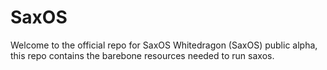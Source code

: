 # SaxOS
Welcome to the official repo for SaxOS Whitedragon (SaxOS) public alpha, this repo contains the barebone resources needed to run saxos.
